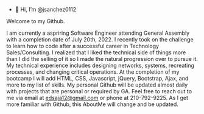 - 👋 Hi, I’m @jsanchez0112


Welcome to my Github.

I am currently a aspriring Software Engineer attending General Assembly with a completion date of July 20th, 2022. I recently took on the challenge to learn how to code after a successful career in Technology Sales/Consulting. I realized that I liked the technical side of things more than I did the selling of it so I made the natural progression over to pursue it. My technical experience includes designing networks, systems, recreating processes, and changing critical operations. At the completion of my bootcamp I will add HTML, CSS, Javascript, jQuery, Bootstrap, Ajax, and more to my list of skills. My personal Github will be updated almost daily with projects that are personal or required by GA. Feel free to reach out to me via email at edsaja12@gmail.com or phone at 210-792-9225. As I get more familiar with Github, this AboutMe will change and be updated.



<!---
jsanchez0112/jsanchez0112 is a ✨ special ✨ repository because its `README.md` (this file) appears on your GitHub profile.
You can click the Preview link to take a look at your changes.
--->
